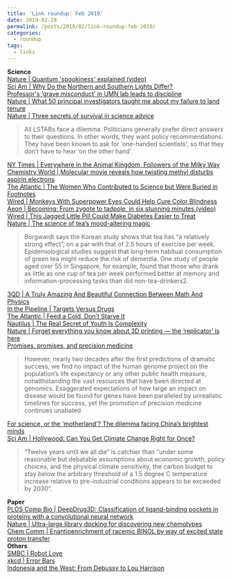 ```yaml
---
title: 'Link roundup: Feb 2019'
date: 2019-02-28
permalink: /posts/2019/02/link-roundup-feb-2019/
categories:
  - roundup
tags:
  - links
---
```


**Science**  
[Nature \| Quantum 'spookiness' explained (video)](https://www.nature.com/articles/d41586-019-00312-9)  
[Sci Am \| Why Do the Northern and Southern Lights Differ?](https://www.scientificamerican.com/article/why-do-the-northern-and-southern-lights-differ/)  
[Professor's ‘grave misconduct’ in UMN lab leads to discipline](https://www.mndaily.com/article/2019/02/n-professors-grave-misconduct-in-umn-lab-leads-to-discipline)  
[Nature \| What 50 principal investigators taught me about my failure to land tenure](https://www.nature.com/articles/d41586-019-00560-9)  
[Nature \| Three secrets of survival in science advice](https://www.nature.com/articles/d41586-019-00518-x)  
>All LSTABs face a dilemma. Politicians generally prefer direct answers to their questions. In other words, they want policy recommendations. They have been known to ask for ‘one-handed scientists’, so that they don’t have to hear ‘on the other hand’. 
  
[NY Times \| Everywhere in the Animal Kingdom, Followers of the Milky Way](https://www.nytimes.com/2019/02/11/science/milk-animals-evolution.html)  
[Chemistry World \| Molecular movie reveals how twisting methyl disturbs aspirin electrons](https://www.chemistryworld.com/news/molecular-movie-reveals-how-twisting-methyl-disturbs-aspirin-electrons/3010106.article)  
[The Atlantic \| The Women Who Contributed to Science but Were Buried in Footnotes](https://www.theatlantic.com/science/archive/2019/02/womens-history-in-science-hidden-footnotes/582472/)  
[Wired \| Monkeys With Superpower Eyes Could Help Cure Color Blindness](https://www.wired.com/story/monkeys-with-superpower-eyes-could-help-cure-color-blindness/)  
[Aeon \| Becoming: From zygote to tadpole, in six stunning minutes (video)](https://youtu.be/7Q9VyHJ1l2Q)  
[Wired \| This Jagged Little Pill Could Make Diabetes Easier to Treat](https://www.wired.com/story/needle-carrying-pill-to-replace-injections-for-diabetes/)    
[Nature \| The science of tea’s mood-altering magic](https://www.nature.com/articles/d41586-019-00398-1)  
>Borgwardt says the Korean study shows that tea has “a relatively strong effect”, on a par with that of 2.5 hours of exercise per week. Epidemiological studies suggest that long-term habitual consumption of green tea might reduce the risk of dementia. One study of people aged over 55 in Singapore, for example, found that those who drank as little as one cup of tea per week performed better at memory and information-processing tasks than did non-tea-drinkers2.
  
[3QD \| A Truly Amazing And Beautiful Connection Between Math And Physics](https://www.3quarksdaily.com/3quarksdaily/2019/02/a-truly-amazing-and-beautiful-connection-between-math-and-physics.html)  
[In the Pipeline \| Targets Versus Drugs](https://blogs.sciencemag.org/pipeline/archives/2019/02/05/targets-versus-drugs)  
[The Atlantic \| Feed a Cold, Don’t Starve It](https://www.theatlantic.com/science/archive/2016/09/glucose-inflammation/498965/)  
[Nautilus \| The Real Secret of Youth Is Complexity](http://nautil.us/issue/68/context/the-real-secret-of-youth-is-complexity-rp)  
[Nature \| Forget everything you know about 3D printing — the ‘replicator’ is here](https://www.nature.com/articles/d41586-018-07798-9)  
[Promises, promises, and precision medicine](https://www.jci.org/articles/view/126119)  
>However, nearly two decades after the first predictions of dramatic success, we find no impact of the human genome project on the population’s life expectancy or any other public health measure, notwithstanding the vast resources that have been directed at genomics. Exaggerated expectations of how large an impact on disease would be found for genes have been paralleled by unrealistic timelines for success, yet the promotion of precision medicine continues unabated
  
[For science, or the ‘motherland’? The dilemma facing China’s brightest minds](https://supchina.com/2019/01/30/for-science-or-the-motherland-chinas-brightest-minds/)  
[Sci Am \| Hollywood: Can You Get Climate Change Right for Once?](https://blogs.scientificamerican.com/hot-planet/hollywood-can-you-get-climate-change-right-for-once/)  
> “Twelve years until we all die” is catchier than “under some reasonable but debatable assumptions about economic growth, policy choices, and the physical climate sensitivity, the carbon budget to stay below the arbitrary threshold of a 1.5 degree C temperature increase relative to pre-industrial conditions appears to be exceeded by 2030”.
  
**Paper**  
[PLOS Comp Bio \| DeepDrug3D: Classification of ligand-binding pockets in proteins with a convolutional neural network](https://journals.plos.org/ploscompbiol/article?id=10.1371/journal.pcbi.1006718)  
[Nature \| Ultra-large library docking for discovering new chemotypes](https://www.nature.com/articles/s41586-019-0917-9)   
[Chem Comm \| Enantioenrichment of racemic BINOL by way of excited state proton transfer](https://pubs.rsc.org/en/Content/ArticleLanding/2019/CC/C8CC07949H#!divAbstract)  
**Others**  
[SMBC \| Robot Love](https://www.smbc-comics.com/comic/robot-love-2)  
[xkcd \| Error Bars](https://xkcd.com/2110/)  
[Indonesia and the West: From Debussy to Lou Harrison](https://theamericanscholar.org/indonesia-and-the-west/#.XFzducYRWV6)  



